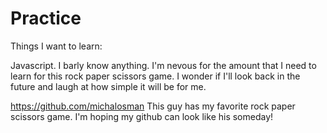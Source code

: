 # Practice

Things I want to learn:

Javascript. I barly know anything. I'm nevous for the amount that I need to learn for this rock paper scissors game. I wonder if I'll look back in the future and laugh at how simple it will be for me. 

https://github.com/michalosman This guy has my favorite rock paper scissors game. I'm hoping my github can look like his someday!
